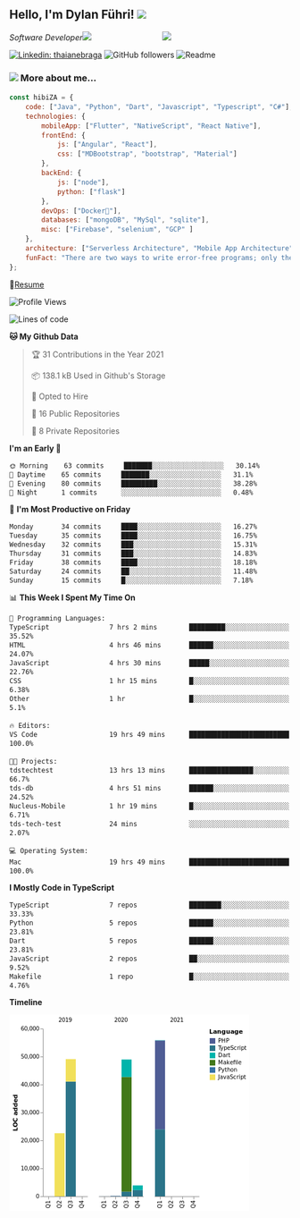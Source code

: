 <h2>Hello, I'm Dylan Führi! <img src="https://media.giphy.com/media/12oufCB0MyZ1Go/giphy.gif" width="50"></h2>
<img align='right' src="https://media.giphy.com/media/836HiJc7pgzy8iNXCn/giphy.gif" width="230">
<p><em>Software Developer</a><img src="https://media.giphy.com/media/WUlplcMpOCEmTGBtBW/giphy.gif" width="30"> 
</em></p>

[![Linkedin: thaianebraga](https://img.shields.io/badge/-Dylan-blue?style=flat-square&logo=Linkedin&logoColor=white&link=https://www.linkedin.com/in/dylan-fuhri/)](https://www.linkedin.com/in/dylan-fuhri/)
![GitHub followers](https://img.shields.io/github/followers/HibiZA?style=social)
![Readme](https://github.com/HibiZA/HibiZA/workflows/Readme/badge.svg)

### <img src="https://media.giphy.com/media/VgCDAzcKvsR6OM0uWg/giphy.gif" width="50"> More about me...  

```javascript
const hibiZA = {
    code: ["Java", "Python", "Dart", "Javascript", "Typescript", "C#"],
    technologies: {
        mobileApp: ["Flutter", "NativeScript", "React Native"],
        frontEnd: {
            js: ["Angular", "React"],
            css: ["MDBootstrap", "bootstrap", "Material"]
        },
        backEnd: {
            js: ["node"],
            python: ["flask"]
        },
        devOps: ["Docker🐳"],
        databases: ["mongoDB", "MySql", "sqlite"],
        misc: ["Firebase", "selenium", "GCP" ]
    },
    architecture: ["Serverless Architecture", "Mobile App Architecture"],
    funFact: "There are two ways to write error-free programs; only the third one works"
};
```
📝[Resume](https://drive.google.com/file/d/1RjxKCcvUeoyYgnL_eCwQ9zay77Ayr0Xu/view?usp=sharing)
<!--START_SECTION:waka-->
![Profile Views](http://img.shields.io/badge/Profile%20Views-1-blue)

![Lines of code](https://img.shields.io/badge/From%20Hello%20World%20I%27ve%20Written-180546%20lines%20of%20code-blue)

**🐱 My Github Data** 

> 🏆 31 Contributions in the Year 2021
 > 
> 📦 138.1 kB Used in Github's Storage 
 > 
> 💼 Opted to Hire
 > 
> 📜 16 Public Repositories 
 > 
> 🔑 8 Private Repositories  
 > 
**I'm an Early 🐤** 

```text
🌞 Morning    63 commits     ███████░░░░░░░░░░░░░░░░░░   30.14% 
🌆 Daytime    65 commits     ███████░░░░░░░░░░░░░░░░░░   31.1% 
🌃 Evening    80 commits     █████████░░░░░░░░░░░░░░░░   38.28% 
🌙 Night      1 commits      ░░░░░░░░░░░░░░░░░░░░░░░░░   0.48%

```
📅 **I'm Most Productive on Friday** 

```text
Monday       34 commits     ████░░░░░░░░░░░░░░░░░░░░░   16.27% 
Tuesday      35 commits     ████░░░░░░░░░░░░░░░░░░░░░   16.75% 
Wednesday    32 commits     ███░░░░░░░░░░░░░░░░░░░░░░   15.31% 
Thursday     31 commits     ███░░░░░░░░░░░░░░░░░░░░░░   14.83% 
Friday       38 commits     ████░░░░░░░░░░░░░░░░░░░░░   18.18% 
Saturday     24 commits     ██░░░░░░░░░░░░░░░░░░░░░░░   11.48% 
Sunday       15 commits     █░░░░░░░░░░░░░░░░░░░░░░░░   7.18%

```


📊 **This Week I Spent My Time On** 

```text
💬 Programming Languages: 
TypeScript               7 hrs 2 mins        █████████░░░░░░░░░░░░░░░░   35.52% 
HTML                     4 hrs 46 mins       ██████░░░░░░░░░░░░░░░░░░░   24.07% 
JavaScript               4 hrs 30 mins       █████░░░░░░░░░░░░░░░░░░░░   22.76% 
CSS                      1 hr 15 mins        █░░░░░░░░░░░░░░░░░░░░░░░░   6.38% 
Other                    1 hr                █░░░░░░░░░░░░░░░░░░░░░░░░   5.1%

🔥 Editors: 
VS Code                  19 hrs 49 mins      █████████████████████████   100.0%

🐱‍💻 Projects: 
tdstechtest              13 hrs 13 mins      ████████████████░░░░░░░░░   66.7% 
tds-db                   4 hrs 51 mins       ██████░░░░░░░░░░░░░░░░░░░   24.52% 
Nucleus-Mobile           1 hr 19 mins        █░░░░░░░░░░░░░░░░░░░░░░░░   6.71% 
tds-tech-test            24 mins             ░░░░░░░░░░░░░░░░░░░░░░░░░   2.07%

💻 Operating System: 
Mac                      19 hrs 49 mins      █████████████████████████   100.0%

```

**I Mostly Code in TypeScript** 

```text
TypeScript               7 repos             ████████░░░░░░░░░░░░░░░░░   33.33% 
Python                   5 repos             ██████░░░░░░░░░░░░░░░░░░░   23.81% 
Dart                     5 repos             ██████░░░░░░░░░░░░░░░░░░░   23.81% 
JavaScript               2 repos             ██░░░░░░░░░░░░░░░░░░░░░░░   9.52% 
Makefile                 1 repo              █░░░░░░░░░░░░░░░░░░░░░░░░   4.76%

```


**Timeline**

![Chart not found](https://raw.githubusercontent.com/HibiZA/HibiZA/master/charts/bar_graph.png) 


<!--END_SECTION:waka-->
